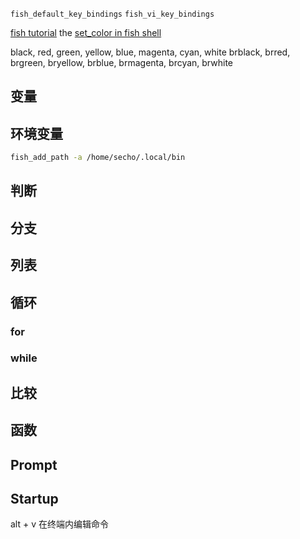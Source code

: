 `fish_default_key_bindings` 
`fish_vi_key_bindings`

[fish tutorial](https://fishshell.com/docs/current/tutorial.html)
the
[set_color in fish shell](https://fishshell.com/docs/current/cmds/set_color.html)

black, red, green, yellow, blue, magenta, cyan, white
brblack, brred, brgreen, bryellow, brblue, brmagenta, brcyan, brwhite

## 变量

## 环境变量

```bash
fish_add_path -a /home/secho/.local/bin
```

## 判断

## 分支

## 列表

## 循环

### for

### while

## 比较

## 函数

## Prompt

## Startup

alt + v 在终端内编辑命令
